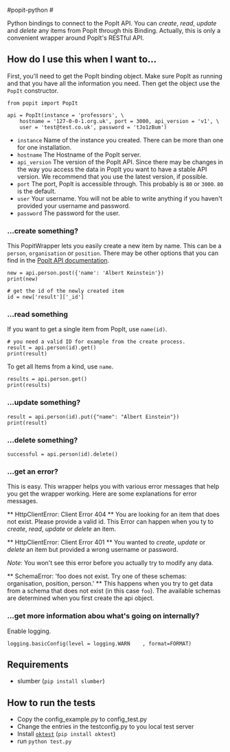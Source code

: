 #popit-python #

Python bindings to connect to the PopIt API. You can *create*, *read*, *update* and *delete* any items from PopIt through this Binding. Actually, this is only a convenient wrapper around PopIt's RESTful API.


## How do I use this when I want to... ##

First, you'll need to get the PopIt binding object. Make sure PopIt as running and that you have all the information you need. Then get the object use the `PopIt` constructor. 

	from popit import PopIt
	
    api = PopIt(instance = 'professors', \
    	hostname = '127-0-0-1.org.uk', port = 3000, api_version = 'v1', \
        user = 'test@test.co.uk', password = 'tJo1zBum')

* `instance` Name of the instance you created. There can be more than one for one installation.
* `hostname` The Hostname of the PopIt server.
* `api_version` The version of the PopIt API. Since there may be changes in the way you access the data in PopIt you want to have a stable API version. We recommend that you use the latest version, if possible.  
* `port` The port, PopIt is accessible through. This probably is `80` or `3000`. `80` is the default.
* `user` Your username. You will not be able to write anything if you haven't provided your username and password.
* `password` The password for the user.

### …create something? ###

This PopitWrapper lets you easily create a new item by name. This can be a `person`, `organisation` or `position`. There may be other options that you can find in the [PopIt API documentation](). 

    new = api.person.post({'name': 'Albert Keinstein'})
    print(new)
    
	# get the id of the newly created item
    id = new['result']['_id']


### …read something ###

If you want to get a single item from PopIt, use `name(id)`.

	# you need a valid ID for example from the create process.
    result = api.person(id).get()
    print(result)
    
To get all Items from a kind, use `name`.

    results = api.person.get()
    print(results)

### …update something? ###

    result = api.person(id).put({"name": "Albert Einstein"})
    print(result)
    
### …delete something? ###

    successful = api.person(id).delete()
    
### …get an error? ###

This is easy. This wrapper helps you with various error messages that help you get the wrapper working. Here are some explanations for error messages. 

** HttpClientError: Client Error 404 **
You are looking for an item that does not exist. Please provide a valid id. This Error can happen when you ty to *create*, *read*, *update* or *delete* an item. 

** HttpClientError: Client Error 401 **
You wanted to *create*, *update* or *delete* an item but provided a wrong username or password. 

*Note*: You won't see this error before you actually try to modify any data. 

** SchemaError: 'foo does not exist. Try one of these schemas: organisation, position, person.' **
This happens when you try to get data from a schema that does not exist (in this case `foo`). The available schemas are determined when you first create the api object. 

### …get more information abou what's going on internally? ###

Enable logging. 

    logging.basicConfig(level = logging.WARN	, format=FORMAT) 

## Requirements ##

* slumber (`pip install slumber`)

## How to run the tests ##

* Copy the config_example.py to config_test.py
* Change the entries in the testconfig.py to you local test server
* Install [`oktest`](http://www.kuwata-lab.com/oktest/ "Website of oktest") (`pip install oktest`)
* run `python test.py`
